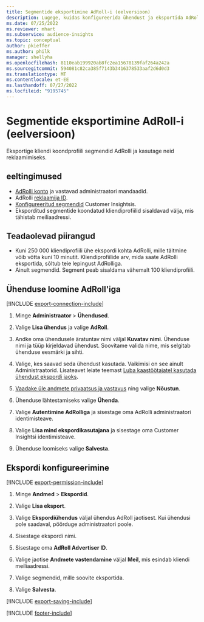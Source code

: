 ```yaml
---
title: Segmentide eksportimine AdRoll-i (eelversioon)
description: Lugege, kuidas konfigureerida ühendust ja eksportida AdRoll-i.
ms.date: 07/25/2022
ms.reviewer: mhart
ms.subservice: audience-insights
ms.topic: conceptual
author: pkieffer
ms.author: philk
manager: shellyha
ms.openlocfilehash: 8110eab199920ab8fc2ea15678139faf264a242a
ms.sourcegitcommit: 594081c82ca385f7143b3416378533aaf2d6d0d3
ms.translationtype: MT
ms.contentlocale: et-EE
ms.lasthandoff: 07/27/2022
ms.locfileid: "9195745"
---
```

# <a name="export-segments-to-adroll-preview"></a>Segmentide eksportimine AdRoll-i (eelversioon)

Eksportige kliendi koondprofiili segmendid AdRolli ja kasutage neid reklaamimiseks.

## <a name="prerequisites"></a>eeltingimused

- [AdRolli konto](https://www.adroll.com/) ja vastavad administraatori mandaadid.
- AdRolli [reklaamija ID](https://help.adroll.com/hc/articles/212011838-Advertiser-Profiles).
- [Konfigureeritud segmendid](segments.md) Customer Insightsis.
- Eksporditud segmentide koondatud kliendiprofiilid sisaldavad välja, mis tähistab meiliaadressi.

## <a name="known-limitations"></a>Teadaolevad piirangud

- Kuni 250 000 kliendiprofiili ühe ekspordi kohta AdRolli, mille täitmine võib võtta kuni 10 minutit. Kliendiprofiilide arv, mida saate AdRolli eksportida, sõltub teie lepingust AdRolliga.
- Ainult segmendid. Segment peab sisaldama vähemalt 100 kliendiprofiili.

## <a name="set-up-connection-to-adroll"></a>Ühenduse loomine AdRoll'iga

[!INCLUDE [export-connection-include](includes/export-connection-admn.md)]

1. Minge **Administraator** > **Ühendused**.

1. Valige **Lisa ühendus** ja valige **AdRoll**.

1. Andke oma ühendusele äratuntav nimi väljal **Kuvatav nimi**. Ühenduse nimi ja tüüp kirjeldavad ühendust. Soovitame valida nime, mis selgitab ühenduse eesmärki ja sihti.

1. Valige, kes saavad seda ühendust kasutada. Vaikimisi on see ainult Administraatorid. Lisateavet leiate teemast [Luba kaastöötajatel kasutada ühendust ekspordi jaoks](connections.md#allow-contributors-to-use-a-connection-for-exports).

1. [Vaadake üle andmete privaatsus ja vastavus](connections.md#data-privacy-and-compliance) ning valige **Nõustun**.

1. Ühenduse lähtestamiseks valige **Ühenda**.

1. Valige **Autentimine AdRolliga** ja sisestage oma AdRolli administraatori identimisteave.

1. Valige **Lisa mind ekspordikasutajana** ja sisestage oma Customer Insightsi identimisteave.

1. Ühenduse loomiseks valige **Salvesta**.

## <a name="configure-an-export"></a>Ekspordi konfigureerimine

[!INCLUDE [export-permission-include](includes/export-permission.md)]

1. Minge **Andmed** > **Ekspordid**.

1. Valige **Lisa eksport**.

1. Valige **Ekspordiühendus** väljal ühendus AdRoll jaotisest. Kui ühendusi pole saadaval, pöörduge administraatori poole.

1. Sisestage ekspordi nimi.

1. Sisestage oma **AdRoll Advertiser ID**.

1. Valige jaotise **Andmete vastendamine** väljal **Meil**, mis esindab kliendi meiliaadressi.

1. Valige segmendid, mille soovite eksportida.

1. Valige **Salvesta**.

[!INCLUDE [export-saving-include](includes/export-saving.md)]

[!INCLUDE [footer-include](includes/footer-banner.md)]
